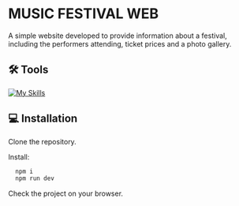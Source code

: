 
# MUSIC FESTIVAL WEB


A simple website developed to provide information about a festival, including the performers attending, ticket prices and a photo gallery.


## 🛠 Tools


[![My Skills](https://skillicons.dev/icons?i=js,html,css,gulp,glob,git)](https://skillicons.dev)
## 💻 Installation

Clone the repository.

Install:

```bash
  npm i
  npm run dev
```
Check the project on your browser.
    
